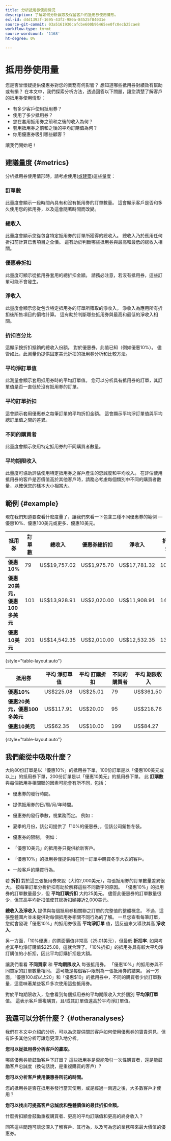 ```yaml
---
title: 分析抵用券使用情況
description: 了解如何分析贏取及保留客戶的抵用券使用情形。
exl-id: d4d1393f-1695-43f2-980a-84525f84031e
source-git-commit: 03a5161930cafcbe600b96465ee0fc0ecb25cae8
workflow-type: tm+mt
source-wordcount: '1168'
ht-degree: 0%

---
```


# 抵用券使用量

您是否曾懷疑提供優惠券對您的業務有何影響？ 想知道哪些抵用券對績效有幫助或有損？ 在本文中，我們探索分析方法，透過回答以下問題，讓您清楚了解客戶的抵用券使用情形：

* 有多少客戶使用抵用券？
* 使用了多少抵用券？
* 您在套用抵用券之前和之後的收入為何？
* 套用抵用券之前和之後的平均訂購值為何？
* 你用優惠券吸引哪些顧客？

讓我們開始吧！

## 建議量度 {#metrics}

分析抵用券使用情形時，請考慮使用([或建築](../../data-user/reports/ess-manage-data-metrics.md))這些量度：

### 訂單數

此量度會顯示一段時間內具有和沒有抵用券的訂單數量。 這會顯示客戶是否和多久使用您的抵用券，以及這會隨著時間而改變。

### 總收入

此量度會顯示您從包含特定抵用券的訂單所獲得的總收入。 總收入乃於應用任何折扣前計算已售項目之全價。 這有助於判斷哪些抵用券與最高和最低的總收入相關。

### 優惠券折扣

此量度可顯示從抵用券套用的總折扣金額。 請務必注意，若沒有抵用券，這些訂單可能不會發生。

### 淨收入

此量度會顯示您從包含特定抵用券的訂單所賺取的淨收入。 淨收入為應用所有折扣後所售項目的價格計算。 這有助於判斷哪些抵用券與最高和最低的淨收入相關。

### 折扣百分比

這顯示按折扣抵銷的總收入份額。 對於優惠券，此值已知（例如優惠10%）。 儘管如此，此測量仍提供固定美元折扣的抵用券分析和比較方法。

### 平均淨訂單值

此測量會顯示套用抵用券時的平均訂單值。 您可以分析具有抵用券的訂單，其訂單值是否一直低於沒有抵用券的訂單。

### 平均訂單折扣

這會顯示套用優惠券之每筆訂單的平均折扣金額。 這會顯示平均淨訂單值與平均總訂單值之間的差異。

### 不同的購買者

此量度會顯示使用特定抵用券的不同購買者數量。

### 平均期限收入

此量度可協助評估使用特定抵用券之客戶產生的忠誠度和平均收入。 在評估使用抵用券的客戶是否價值高於其他客戶時，請務必考慮每個類別中不同的購買者數量，以確保您的樣本大小相當大。

## 範例 {#example}

現在我們知道要查看什麼度量了，讓我們來看一下包含三種不同優惠券的範例 — 優惠10%、優惠100美元或更多、優惠10美元。

| **抵用券** | **訂單數** | **總收入** | **優惠券總折扣** | **淨收入** | **折扣百分比** |
|-----|-----|-----|-----|-----|-----|
| **優惠10%** | 79 | US$19,757.02 | US$1,975.70 | US$17,781.32 | 10.00% |
| **優惠20美元，優惠100多美元** | 101 | US$13,928.91 | US$2,020.00 | US$11,908.91 | 14.50% |
| **優惠10美元** | 201 | US$14,542.35 | US$2,010.00 | US$12,532.35 | 13.82% |

{style=&quot;table-layout:auto&quot;}


| **抵用券** | **平均 淨訂單值** | **平均 訂購折扣** | **不同的購買者** | **平均 期限收入** |
|-----|-----|-----|-----|-----|
| **優惠10%** | US$225.08 | US$25.01 | 79 | US$361.50 |
| **優惠20美元，優惠100多美元** | US$117.91 | US$20.00 | 95 | US$218.76 |
| **優惠10美元** | US$62.35 | US$10.00 | 199 | US$84.27 |

{style=&quot;table-layout:auto&quot;}

## 我們能從中吸取什麼？

大約80份訂單是以「優惠10%」的抵用券下單，100份訂單是以「優惠100美元或以上」的抵用券下單，200份訂單是以「優惠10美元」的抵用券下單。 此 **訂購數** 與每個抵用券相關聯的因素可能會有所不同，包括：

* 優惠券的發行時間。
* 提供抵用券的日/周/月/年時間。
* 優惠券的發行季數，視業務而定。 例如：
* 夏季的月份，該公司提供了「10%的優惠券」，但該公司銷售冬裝。

* 優惠券的限制。 例如：
* 「優惠10美元」的抵用券只提供給新客戶。
* 「優惠10%」的抵用券僅提供給在同一訂單中購買冬季大衣的客戶。

* 一般客戶的購買行為。

若 **折扣** 對於這三張抵用券來說（大約2,000美元），每張抵用券的訂單數量差異很大。 按每筆訂單分析折扣有助於解釋這些不同數字的原因。 「優惠10%」的抵用券的訂單數量最少，但 **平均訂購折扣** 大約25美元。 儘管此優惠券的訂單數量很少，但其高平均折扣值使其總折扣額接近2,000美元。

**總收入及淨收入** 提供與每個抵用券相關聯之訂單的完整值的整體概念。 不過，這張整體圖片並未提供對每個抵用券相關不同行為的了解。 一旦您查看每筆訂單，您就會發現「優惠10%」的抵用券很高 **平均淨訂單** 值，這反過來又導致其高 **淨收入**.

另一方面，「10%優惠」的票面價值非常高（25.01美元），但最低 **折扣率**. 如果考慮其平均淨訂購值$225.08，這就合理了。「10%折扣」的抵用券具有較大平均淨訂購值的小折扣，因此平均訂購折扣是大額。

讓我們看看 **不同買家** 和 **平均期限收入** 每張抵用券。 「優惠10%」的抵用券與不同買家的訂單數量相同。 這可能是每個客戶限制為一張抵用券的結果。 另一方面，「優惠$100或以上$20」和「優惠$10」的抵用券中，不同的購買者少於訂單數量，這意味著某些客戶多次使用這些抵用券。

對於平均期限收入，您會看到每個抵用券的平均期限收入大於個別 **平均淨訂單** 值。 這表示客戶重複購買，且/或其訂單值遠高於平均淨訂單值。

## 我還可以分析什麼？ {#otheranalyses}

我們在本文中介紹的分析，可以為您提供關於客戶如何使用優惠券的寶貴洞見，但有許多其他分析可讓您更深入地分析。

**您可以從抵用券分析客戶的贏取。**

哪些優惠券能鼓勵客戶下訂單？ 這些抵用券是否能吸引一次性購買者，還是能鼓勵客戶忠誠度（換句話說，是重複購買的客戶）?

**您可以分析客戶使用優惠券所花的時間。**

您的抵用券是否在抵用券發行當天使用，或是經過一兩週之後，大多數客戶才使用？

**您可以找出可提高客戶忠誠度和整體價值的最佳折扣金額。**

什麼折扣額會鼓勵重複購買者、更高的平均訂購值和更高的終身收入？

回答這些問題可讓您深入了解客戶、其行為，以及可為您的業務帶來最大價值的優惠券。
